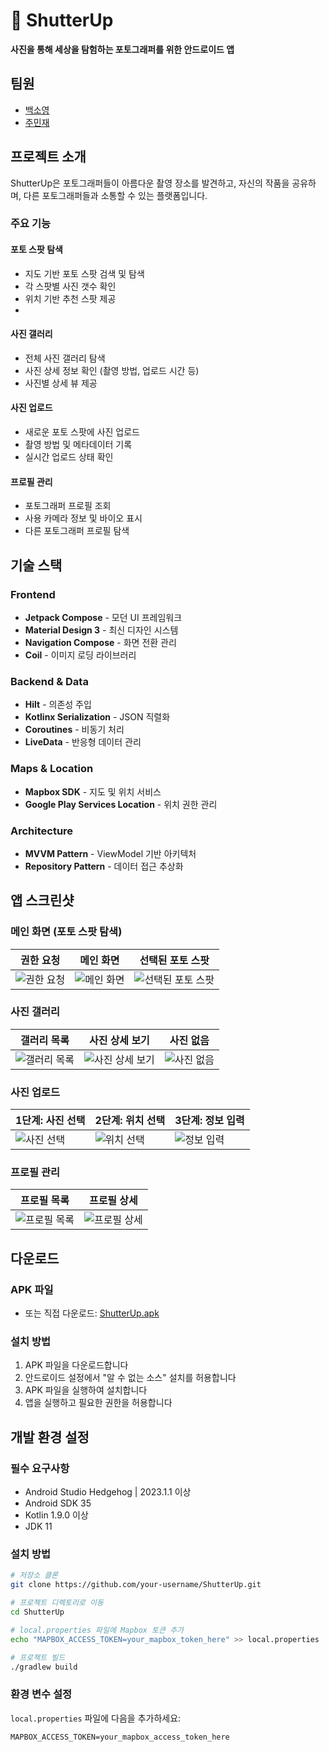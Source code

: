 # 📸 ShutterUp

**사진을 통해 세상을 탐험하는 포토그래퍼를 위한 안드로이드 앱**

## 팀원
- [백소영](https://github.com/Merrychristmasyo)
- [주민재](https://github.com/raipier8818)

## 프로젝트 소개

ShutterUp은 포토그래퍼들이 아름다운 촬영 장소를 발견하고, 자신의 작품을 공유하며, 다른 포토그래퍼들과 소통할 수 있는 플랫폼입니다. 

### 주요 기능

#### **포토 스팟 탐색**
- 지도 기반 포토 스팟 검색 및 탐색
- 각 스팟별 사진 갯수 확인
- 위치 기반 추천 스팟 제공
- 

#### **사진 갤러리**
- 전체 사진 갤러리 탐색
- 사진 상세 정보 확인 (촬영 방법, 업로드 시간 등)
- 사진별 상세 뷰 제공

#### **사진 업로드**
- 새로운 포토 스팟에 사진 업로드
- 촬영 방법 및 메타데이터 기록
- 실시간 업로드 상태 확인

#### **프로필 관리**
- 포토그래퍼 프로필 조회
- 사용 카메라 정보 및 바이오 표시
- 다른 포토그래퍼 프로필 탐색

## 기술 스택

### Frontend
- **Jetpack Compose** - 모던 UI 프레임워크
- **Material Design 3** - 최신 디자인 시스템
- **Navigation Compose** - 화면 전환 관리
- **Coil** - 이미지 로딩 라이브러리

### Backend & Data
- **Hilt** - 의존성 주입
- **Kotlinx Serialization** - JSON 직렬화
- **Coroutines** - 비동기 처리
- **LiveData** - 반응형 데이터 관리

### Maps & Location
- **Mapbox SDK** - 지도 및 위치 서비스
- **Google Play Services Location** - 위치 권한 관리

### Architecture
- **MVVM Pattern** - ViewModel 기반 아키텍처
- **Repository Pattern** - 데이터 접근 추상화

## 앱 스크린샷

### 메인 화면 (포토 스팟 탐색)
| 권한 요청 | 메인 화면 | 선택된 포토 스팟 |
|----------|----------|------------------|
| ![권한 요청](screenshots/main/main_no_permission.png) | ![메인 화면](screenshots/main/main_with_permission.png) | ![선택된 포토 스팟](screenshots/main/main_selected_photospot.png) |

### 사진 갤러리
| 갤러리 목록 | 사진 상세 보기 | 사진 없음 |
|-------------|----------------|-----------|
| ![갤러리 목록](screenshots/gallery/gallery_list.png) | ![사진 상세 보기](screenshots/gallery/gallery_detail.png) | ![사진 없음](screenshots/gallery/gallery_no_photo.png) |

### 사진 업로드
| 1단계: 사진 선택 | 2단계: 위치 선택 | 3단계: 정보 입력 |
|------------------|------------------|------------------|
| ![사진 선택](screenshots/upload/upload_stage1.png) | ![위치 선택](screenshots/upload/upload_stage2.png) | ![정보 입력](screenshots/upload/upload_stage3.png) |

### 프로필 관리
| 프로필 목록 | 프로필 상세 |
|-------------|-------------|
| ![프로필 목록](screenshots/profile/profile.png) | ![프로필 상세](screenshots/profile/profile_detail.png) |

## 다운로드

### APK 파일
- 또는 직접 다운로드: [ShutterUp.apk](https://github.com/Merrychristmasyo/ShutterUp/releases/download/v1.0/ShutterUp.apk)

### 설치 방법
1. APK 파일을 다운로드합니다
2. 안드로이드 설정에서 "알 수 없는 소스" 설치를 허용합니다
3. APK 파일을 실행하여 설치합니다
4. 앱을 실행하고 필요한 권한을 허용합니다

## 개발 환경 설정

### 필수 요구사항
- Android Studio Hedgehog | 2023.1.1 이상
- Android SDK 35
- Kotlin 1.9.0 이상
- JDK 11

### 설치 방법
```bash
# 저장소 클론
git clone https://github.com/your-username/ShutterUp.git

# 프로젝트 디렉토리로 이동
cd ShutterUp

# local.properties 파일에 Mapbox 토큰 추가
echo "MAPBOX_ACCESS_TOKEN=your_mapbox_token_here" >> local.properties

# 프로젝트 빌드
./gradlew build
```

### 환경 변수 설정
`local.properties` 파일에 다음을 추가하세요:
```properties
MAPBOX_ACCESS_TOKEN=your_mapbox_access_token_here
```
